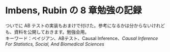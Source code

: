 # Imbens, Rubin の 8 章勉強の記録
ついでに AB テストの実装もおまけで付けた。参考になるかは分からないけれども、資料を公開しておきます。勉強会用。   
キーワード：ベイジアン、ABテスト、Causal Inference、*Causal Inference For Statistics, Social, And Biomedical Sciences*